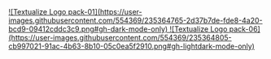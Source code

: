 

<a href="https://www.textualize.io">
![Textualize Logo pack-01](https://user-images.githubusercontent.com/554369/235364765-2d37b7de-fde8-4a20-bcd9-09412cddc3c9.png#gh-dark-mode-only)
![Textualize Logo pack-06](https://user-images.githubusercontent.com/554369/235364805-cb997021-91ac-4b63-8b10-05c0ea5f2910.png#gh-lightdark-mode-only)
</a>
